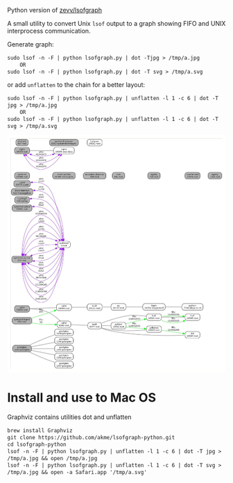 Python version of [zevv/lsofgraph](https://github.com/zevv/lsofgraph)

A small utility to convert Unix `lsof` output to a graph showing FIFO and UNIX interprocess communication.

Generate graph:

````shell
sudo lsof -n -F | python lsofgraph.py | dot -Tjpg > /tmp/a.jpg
    OR
sudo lsof -n -F | python lsofgraph.py | dot -T svg > /tmp/a.svg
````

or add `unflatten` to the chain for a better layout:

````shell
sudo lsof -n -F | python lsofgraph.py | unflatten -l 1 -c 6 | dot -T jpg > /tmp/a.jpg
    OR
sudo lsof -n -F | python lsofgraph.py | unflatten -l 1 -c 6 | dot -T svg > /tmp/a.svg
````

![example output](/example.jpg)

# Install and use to Mac OS

Graphviz contains utilities dot and unflatten
````shell
brew install Graphviz
git clone https://github.com/akme/lsofgraph-python.git
cd lsofgraph-python
lsof -n -F | python lsofgraph.py | unflatten -l 1 -c 6 | dot -T jpg > /tmp/a.jpg && open /tmp/a.jpg
lsof -n -F | python lsofgraph.py | unflatten -l 1 -c 6 | dot -T svg > /tmp/a.jpg && open -a Safari.app '/tmp/a.svg'
````
